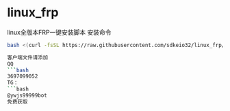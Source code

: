 # linux_frp
linux全版本FRP一键安装脚本
安装命令 
```bash
bash <(curl -fsSL https://raw.githubusercontent.com/sdkeio32/linux_frp/main/in.sh)

客户端文件请添加 
QQ
```bash
3697099052
TG：
```bash
@ywjs99999bot
免费获取
